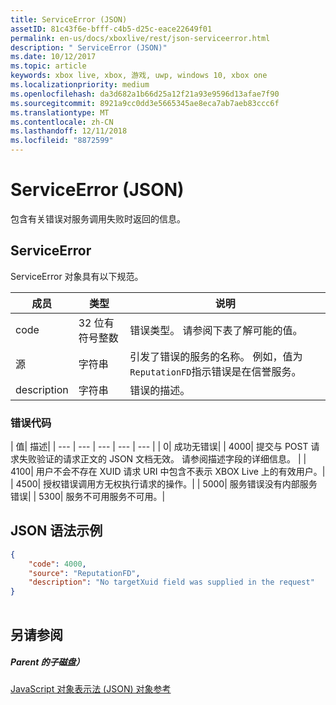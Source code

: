 ```yaml
---
title: ServiceError (JSON)
assetID: 81c43f6e-bfff-c4b5-d25c-eace22649f01
permalink: en-us/docs/xboxlive/rest/json-serviceerror.html
description: " ServiceError (JSON)"
ms.date: 10/12/2017
ms.topic: article
keywords: xbox live, xbox, 游戏, uwp, windows 10, xbox one
ms.localizationpriority: medium
ms.openlocfilehash: da3d682a1b66d25a12f21a93e9596d13afae7f90
ms.sourcegitcommit: 8921a9cc0dd3e5665345ae8eca7ab7aeb83ccc6f
ms.translationtype: MT
ms.contentlocale: zh-CN
ms.lasthandoff: 12/11/2018
ms.locfileid: "8872599"
---
```

# <a name="serviceerror-json"></a>ServiceError (JSON)
包含有关错误对服务调用失败时返回的信息。 
<a id="ID4EN"></a>

 
## <a name="serviceerror"></a>ServiceError
 
ServiceError 对象具有以下规范。
 
| 成员| 类型| 说明| 
| --- | --- | --- | 
| code| 32 位有符号整数 | 错误类型。 请参阅下表了解可能的值。 | 
| 源| 字符串 | 引发了错误的服务的名称。 例如，值为<code>ReputationFD</code>指示错误是在信誉服务。 | 
| description| 字符串| 错误的描述。 | 
 
<a id="ID4EBC"></a>

 
### <a name="error-codes"></a>错误代码
 
| 值| 描述| 
| --- | --- | --- | --- | --- | 
| 0| 成功无错误| 
| 4000| 提交与 POST 请求失败验证的请求正文的 JSON 文档无效。 请参阅描述字段的详细信息。 | 
| 4100| 用户不会不存在 XUID 请求 URI 中包含不表示 XBOX Live 上的有效用户。| 
| 4500| 授权错误调用方无权执行请求的操作。| 
| 5000| 服务错误没有内部服务错误| 
| 5300| 服务不可用服务不可用。| 
   
<a id="ID4EQE"></a>

 
## <a name="sample-json-syntax"></a>JSON 语法示例
 

```json
{
    "code": 4000,
    "source": "ReputationFD",
    "description": "No targetXuid field was supplied in the request"
}
    
```

  
<a id="ID4EZE"></a>

 
## <a name="see-also"></a>另请参阅
 
<a id="ID4E2E"></a>

 
##### <a name="parent"></a>Parent 的子磁盘） 

[JavaScript 对象表示法 (JSON) 对象参考](atoc-xboxlivews-reference-json.md)

   